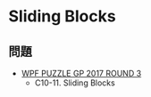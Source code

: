 # Sliding Blocks

## 問題
- [WPF PUZZLE GP 2017 ROUND 3](../questions/wpfpgp2017-3.md)
	- C10-11. Sliding Blocks
